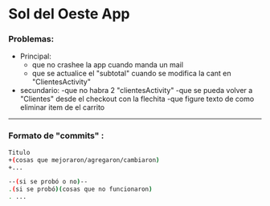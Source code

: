 # Sol del Oeste App
### Problemas:
* Principal:
  - que no crashee la app cuando manda un mail
  - que se actualice el "subtotal" cuando se modifica la cant en "ClientesActivity"
* secundario:
  -que no habra 2 "clientesActivity"
  -que se pueda volver a "Clientes" desde el checkout con la flechita
  -que figure texto de como eliminar item de el carrito
  
-------------------------------------------------------------------------------------------------

### Formato de "commits"  :
```sh
Titulo
+(cosas que mejoraron/agregaron/cambiaron)
+...

--(si se probó o no)--
.(si se probó)(cosas que no funcionaron)
. ...
```
